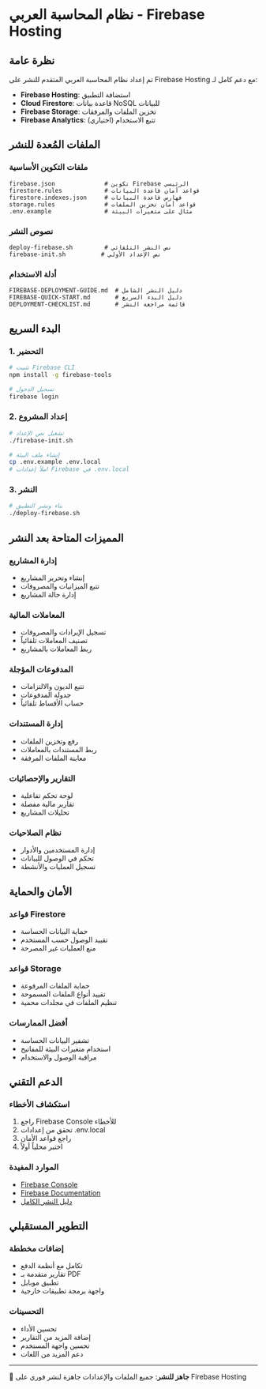 # نظام المحاسبة العربي - Firebase Hosting

## نظرة عامة

تم إعداد نظام المحاسبة العربي المتقدم للنشر على Firebase Hosting مع دعم كامل لـ:

- **Firebase Hosting**: استضافة التطبيق
- **Cloud Firestore**: قاعدة بيانات NoSQL للبيانات
- **Firebase Storage**: تخزين الملفات والمرفقات
- **Firebase Analytics**: تتبع الاستخدام (اختياري)

## الملفات المُعدة للنشر

### ملفات التكوين الأساسية
```
firebase.json              # تكوين Firebase الرئيسي
firestore.rules            # قواعد أمان قاعدة البيانات
firestore.indexes.json     # فهارس قاعدة البيانات
storage.rules              # قواعد أمان تخزين الملفات
.env.example               # مثال على متغيرات البيئة
```

### نصوص النشر
```
deploy-firebase.sh         # نص النشر التلقائي
firebase-init.sh          # نص الإعداد الأولي
```

### أدلة الاستخدام
```
FIREBASE-DEPLOYMENT-GUIDE.md  # دليل النشر الشامل
FIREBASE-QUICK-START.md       # دليل البدء السريع
DEPLOYMENT-CHECKLIST.md       # قائمة مراجعة النشر
```

## البدء السريع

### 1. التحضير
```bash
# تثبيت Firebase CLI
npm install -g firebase-tools

# تسجيل الدخول
firebase login
```

### 2. إعداد المشروع
```bash
# تشغيل نص الإعداد
./firebase-init.sh

# إنشاء ملف البيئة
cp .env.example .env.local
# املأ إعدادات Firebase في .env.local
```

### 3. النشر
```bash
# بناء ونشر التطبيق
./deploy-firebase.sh
```

## المميزات المتاحة بعد النشر

### إدارة المشاريع
- إنشاء وتحرير المشاريع
- تتبع الميزانيات والمصروفات
- إدارة حالة المشاريع

### المعاملات المالية
- تسجيل الإيرادات والمصروفات
- تصنيف المعاملات تلقائياً
- ربط المعاملات بالمشاريع

### المدفوعات المؤجلة
- تتبع الديون والالتزامات
- جدولة المدفوعات
- حساب الأقساط تلقائياً

### إدارة المستندات
- رفع وتخزين الملفات
- ربط المستندات بالمعاملات
- معاينة الملفات المرفقة

### التقارير والإحصائيات
- لوحة تحكم تفاعلية
- تقارير مالية مفصلة
- تحليلات المشاريع

### نظام الصلاحيات
- إدارة المستخدمين والأدوار
- تحكم في الوصول للبيانات
- تسجيل العمليات والأنشطة

## الأمان والحماية

### قواعد Firestore
- حماية البيانات الحساسة
- تقييد الوصول حسب المستخدم
- منع العمليات غير المصرحة

### قواعد Storage
- حماية الملفات المرفوعة
- تقييد أنواع الملفات المسموحة
- تنظيم الملفات في مجلدات محمية

### أفضل الممارسات
- تشفير البيانات الحساسة
- استخدام متغيرات البيئة للمفاتيح
- مراقبة الوصول والاستخدام

## الدعم التقني

### استكشاف الأخطاء
1. راجع Firebase Console للأخطاء
2. تحقق من إعدادات .env.local
3. راجع قواعد الأمان
4. اختبر محلياً أولاً

### الموارد المفيدة
- [Firebase Console](https://console.firebase.google.com/)
- [Firebase Documentation](https://firebase.google.com/docs)
- [دليل النشر الكامل](./FIREBASE-DEPLOYMENT-GUIDE.md)

## التطوير المستقبلي

### إضافات مخططة
- تكامل مع أنظمة الدفع
- تقارير متقدمة بـ PDF
- تطبيق موبايل
- واجهة برمجة تطبيقات خارجية

### التحسينات
- تحسين الأداء
- إضافة المزيد من التقارير
- تحسين واجهة المستخدم
- دعم المزيد من اللغات

---

🚀 **جاهز للنشر**: جميع الملفات والإعدادات جاهزة لنشر فوري على Firebase Hosting